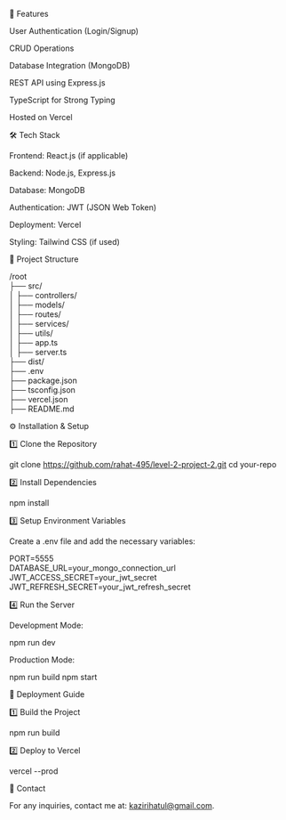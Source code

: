 🚀 Features

User Authentication (Login/Signup)

CRUD Operations

Database Integration (MongoDB)

REST API using Express.js

TypeScript for Strong Typing

Hosted on Vercel

🛠 Tech Stack

Frontend: React.js (if applicable)

Backend: Node.js, Express.js

Database: MongoDB

Authentication: JWT (JSON Web Token)

Deployment: Vercel

Styling: Tailwind CSS (if used)

📂 Project Structure

/root <br/>
 ├── src/<br/>
 │   ├── controllers/<br/>
 │   ├── models/<br/>
 │   ├── routes/<br/>
 │   ├── services/<br/>
 │   ├── utils/<br/>
 │   ├── app.ts<br/>
 │   ├── server.ts<br/>
 ├── dist/<br/>
 ├── .env<br/>
 ├── package.json<br/>
 ├── tsconfig.json<br/>
 ├── vercel.json<br/>
 ├── README.md<br/>

⚙️ Installation & Setup

1️⃣ Clone the Repository

git clone https://github.com/rahat-495/level-2-project-2.git
cd your-repo

2️⃣ Install Dependencies

npm install

3️⃣ Setup Environment Variables

Create a .env file and add the necessary variables:

PORT=5555<br/>
DATABASE_URL=your_mongo_connection_url<br/>
JWT_ACCESS_SECRET=your_jwt_secret<br/>
JWT_REFRESH_SECRET=your_jwt_refresh_secret<br/>

4️⃣ Run the Server

Development Mode:

npm run dev

Production Mode:

npm run build
npm start

🚀 Deployment Guide

1️⃣ Build the Project

npm run build

2️⃣ Deploy to Vercel

vercel --prod

📧 Contact

For any inquiries, contact me at: kazirihatul@gmail.com.
